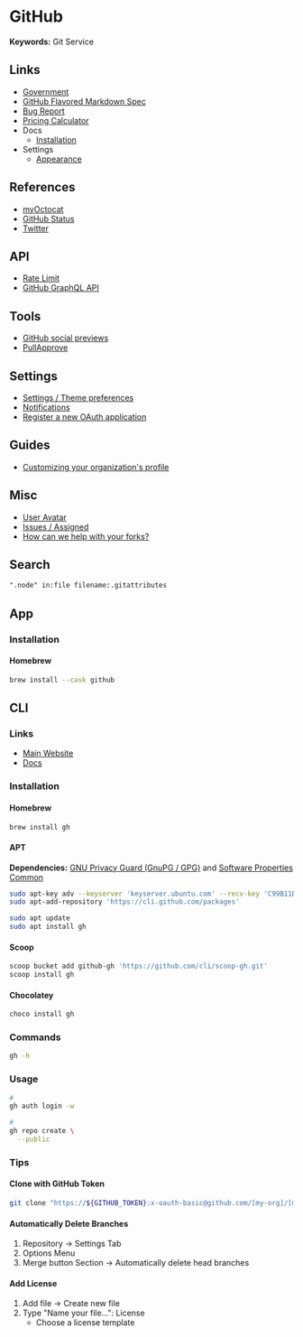 # GitHub

<!--
https://github.com/revoltchat/.github
https://github.com/chdsbd/kodiak

https://media-exp1.licdn.com/dms/image/sync/C4E27AQFXhz19BLKTlg/articleshare-shrink_800/0/1620311917375?e=1620406800&v=beta&t=kcsEPLfDy2Up6iCcr7gyH9OIJhH0Pgj09CtvABBcVGc

https://github.com/cla-assistant/cla-assistant

https://github.community/t/picture-tag-in-markdown/149471
-->

**Keywords:** Git Service

## Links

- [Government](https://government.github.com/community/)
- [GitHub Flavored Markdown Spec](https://github.github.com/gfm/)
- [Bug Report](https://support.github.com/contact/bug-report)
- [Pricing Calculator](https://github.com/pricing/calculator)
- Docs
  - [Installation](https://cli.github.com/manual/installation)
- Settings
  - [Appearance](https://github.com/settings/appearance)

## References

- [myOctocat](https://myoctocat.com)
- [GitHub Status](https://githubstatus.com)
- [Twitter](https://twitter.com/githubstatus)

## API

- [Rate Limit](https://api.github.com/rate_limit)
- [GitHub GraphQL API](https://docs.github.com/en/graphql/overview/explorer)

## Tools

- [GitHub social previews](https://mugshotbot.com/github)
- [PullApprove](https://pullapprove.com)

## Settings

- [Settings / Theme preferences](https://github.com/settings/appearance)
- [Notifications](https://github.com/settings/notifications)
- [Register a new OAuth application](https://github.com/settings/applications/new)

## Guides

- [Customizing your organization's profile](https://docs.github.com/en/organizations/collaborating-with-groups-in-organizations/customizing-your-organizations-profile)

## Misc

- [User Avatar](https://github.com/brunowego.png)
- [Issues / Assigned](https://github.com/issues/assigned)
- [How can we help with your forks?](https://support.github.com/request/fork)

## Search

```txt
".node" in:file filename:.gitattributes
```

## App

### Installation

#### Homebrew

```sh
brew install --cask github
```

## CLI

### Links

- [Main Website](https://cli.github.com)
- [Docs](https://cli.github.com/manual/)

### Installation

#### Homebrew

```sh
brew install gh
```

#### APT

**Dependencies:** [GNU Privacy Guard (GnuPG / GPG)](/gnu/pg.md) and [Software Properties Common](/apt/software-properties-common.md)

```sh
sudo apt-key adv --keyserver 'keyserver.ubuntu.com' --recv-key 'C99B11DEB97541F0'
sudo apt-add-repository 'https://cli.github.com/packages'

sudo apt update
sudo apt install gh
```

#### Scoop

```sh
scoop bucket add github-gh 'https://github.com/cli/scoop-gh.git'
scoop install gh
```

#### Chocolatey

```sh
choco install gh
```

### Commands

```sh
gh -h
```

### Usage

```sh
#
gh auth login -w

#
gh repo create \
  --public
```

### Tips

#### Clone with GitHub Token

```sh
git clone "https://${GITHUB_TOKEN}:x-oauth-basic@github.com/[my-org]/[my-repo].git"
```

#### Automatically Delete Branches

1. Repository -> Settings Tab
2. Options Menu
3. Merge button Section -> Automatically delete head branches

#### Add License

1. Add file -> Create new file
2. Type "Name your file...": License
   - Choose a license template

